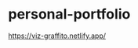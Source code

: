 # personal-portfolio
<a href="https://rohanpatankar.netlify.app/" target="_blank">https://viz-graffito.netlify.app/</a>
